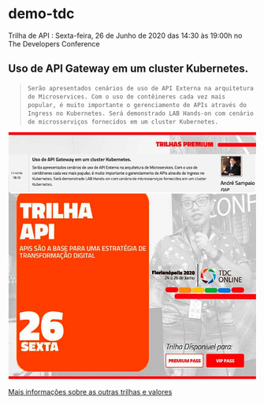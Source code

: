 # demo-tdc

Trilha de API : Sexta-feira, 26 de Junho de 2020 das 14:30 às 19:00h no The Developers Conference

## **Uso de API Gateway em um cluster Kubernetes.**

> `Serão apresentados cenários de uso de API Externa na arquitetura de Microservices. Com o uso de contêineres cada vez mais popular, é muito importante o gerenciamento de APIs através do Ingress no Kubernetes. Será demonstrado LAB Hands-on com cenário de microsserviços fornecidos em um cluster Kubernetes.`

![Alt Text](tdc-floripa-api.jpg)

[Mais informações sobre as outras trilhas e valores](https://thedevconf.com/tdc/2020/floripaonline/)
